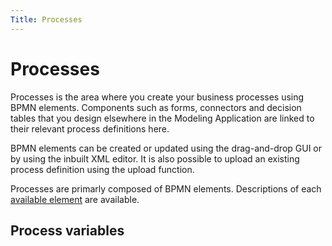 ```yaml
---
Title: Processes
---
```


# Processes
Processes is the area where you create your business processes using BPMN elements. Components such as forms, connectors and decision tables that you design elsewhere in the Modeling Application are linked to their relevant process definitions here. 

BPMN elements can be created or updated using the drag-and-drop GUI or by using the inbuilt XML editor. It is also possible to upload an existing process definition using the upload function.  

Processes are primarly composed of BPMN elements. Descriptions of each [available element](../bpmn/README.md) are available.

## Process variables

